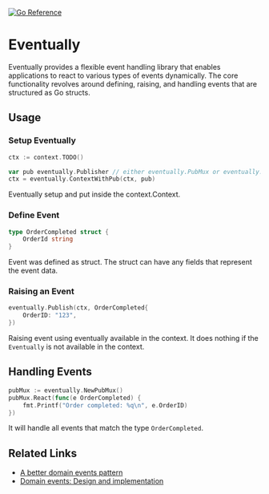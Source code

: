 [![Go Reference](https://pkg.go.dev/badge/github.com/uudashr/eventually.svg)](https://pkg.go.dev/github.com/uudashr/eventually)

# Eventually
Eventually provides a flexible event handling library that enables applications to react to various types of events dynamically. The core functionality revolves around defining, raising, and handling events that are structured as Go structs.

## Usage


### Setup Eventually

```go
ctx := context.TODO()

var pub eventually.Publisher // either eventually.PubMux or eventually.Recorder
ctx = eventually.ContextWithPub(ctx, pub)
```

Eventually setup and put inside the context.Context.

### Define Event
```go
type OrderCompleted struct {
    OrderId string
}
```

Event was defined as struct. The struct can have any fields that represent the event data.

### Raising an Event

```go
eventually.Publish(ctx, OrderCompleted{
    OrderID: "123",
})
```

Raising event using eventually available in the context. It does nothing if the `Eventually` is not available in the context.

## Handling Events

```go
pubMux := eventually.NewPubMux()
pubMux.React(func(e OrderCompleted) {
    fmt.Printf("Order completed: %q\n", e.OrderID)
})
```

It will handle all events that match the type `OrderCompleted`.

## Related Links
- [A better domain events pattern](https://lostechies.com/jimmybogard/2014/05/13/a-better-domain-events-pattern/)
- [Domain events: Design and implementation](https://learn.microsoft.com/en-us/dotnet/architecture/microservices/microservice-ddd-cqrs-patterns/domain-events-design-implementation)